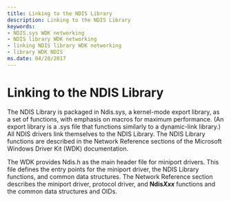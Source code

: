 ```yaml
---
title: Linking to the NDIS Library
description: Linking to the NDIS Library
keywords:
- NDIS.sys WDK networking
- NDIS library WDK networking
- linking NDIS library WDK networking
- library WDK NDIS
ms.date: 04/20/2017
---
```


# Linking to the NDIS Library





The NDIS Library is packaged in Ndis.sys, a kernel-mode export library, as a set of functions, with emphasis on macros for maximum performance. (An export library is a .sys file that functions similarly to a dynamic-link library.) All NDIS drivers link themselves to the NDIS Library. The NDIS Library functions are described in the Network Reference sections of the Microsoft Windows Driver Kit (WDK) documentation.

The WDK provides Ndis.h as the main header file for miniport drivers. This file defines the entry points for the miniport driver, the NDIS Library functions, and common data structures. The Network Reference section describes the miniport driver, protocol driver, and **Ndis*Xxx*** functions and the common data structures and OIDs.

 

 





